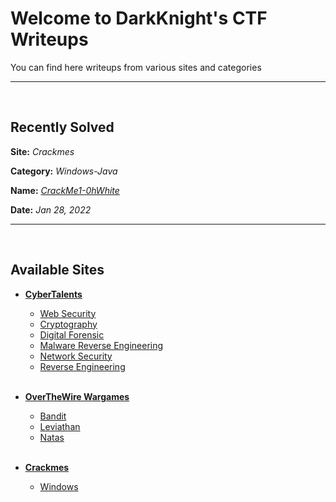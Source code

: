 # Welcome to DarkKnight's CTF Writeups
You can find here writeups from various sites and categories

______________________________________________________
<br>

## Recently Solved
**Site:** *Crackmes*

**Category:** *Windows-Java* 

**Name:** [*CrackMe1-0hWhite*](/ctf-writeups/Crackmes/Windows/Java/CrackMe1-0hWhite)

**Date:** *Jan 28, 2022*

______________________________________________________
<br>


## Available Sites
- [**CyberTalents**](/ctf-writeups/CyberTalents)
  - [Web Security](/ctf-writeups/CyberTalents/Web_Security)
  - [Cryptography](/ctf-writeups/CyberTalents/Cryptography)
  - [Digital Forensic](/ctf-writeups/CyberTalents/Digital_Forensic)
  - [Malware Reverse Engineering](/ctf-writeups/CyberTalents/Malware_Reverse_Engineering)
  - [Network Security](/ctf-writeups/CyberTalents/Network_Security)
  - [Reverse Engineering](/ctf-writeups/CyberTalents/Reverse_Engineering)
<br><br>

- [**OverTheWire Wargames**](/ctf-writeups/Wargames)
  - [Bandit](/ctf-writeups/Wargames/Bandit) 
  - [Leviathan](/ctf-writeups/Wargames/Leviathan)
  - [Natas](/ctf-writeups/Wargames/Natas)
<br><br>

- [**Crackmes**](/ctf-writeups/Crackmes)
  - [Windows](/ctf-writeups/Crackmes/Windows)


